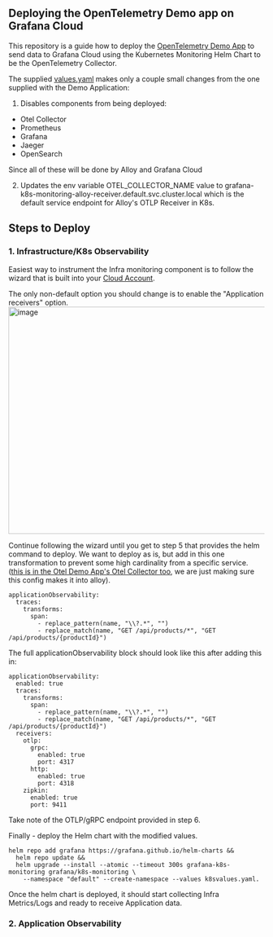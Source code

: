 ## Deploying the OpenTelemetry Demo app on Grafana Cloud 
This repository is a guide how to deploy the [OpenTelemetry Demo App](https://github.com/open-telemetry/opentelemetry-demo?tab=readme-ov-file#-opentelemetry-demo) to send data to Grafana Cloud using the Kubernetes Monitoring Helm Chart to be the OpenTelemetry Collector. 

The supplied [values.yaml](otelDemoValues.yaml) makes only a couple small changes from the one supplied with the Demo Application:

1. Disables components from being deployed: 
 - Otel Collector
- Prometheus
- Grafana
- Jaeger
- OpenSearch

Since all of these will be done by Alloy and Grafana Cloud

2. Updates the env variable OTEL_COLLECTOR_NAME value to grafana-k8s-monitoring-alloy-receiver.default.svc.cluster.local which is the default service endpoint for Alloy's OTLP Receiver in K8s.

## Steps to Deploy 

### 1. Infrastructure/K8s Observability
Easiest way to instrument the Infra monitoring component is to follow the wizard that is built into your [Cloud Account](https://grafana.com/docs/grafana-cloud/monitor-infrastructure/kubernetes-monitoring/configuration/helm-chart-config/#activate-and-send-data-from-your-account). 

The only non-default option you should change is to enable the "Application receivers" option. 
<img width="771" height="446" alt="image" src="https://github.com/user-attachments/assets/75bd087f-5279-4b38-ba4e-142e0e64a602" />

Continue following the wizard until you get to step 5 that provides the helm command to deploy. We want to deploy as is, but add in this one transformation to prevent some high cardinality from a specific service. ([this is in the Otel Demo App's Otel Collector too](https://github.com/open-telemetry/opentelemetry-demo/blob/main/src/otel-collector/otelcol-config.yml#L145-L152), we are just making sure this config makes it into alloy). 
```
applicationObservability:
  traces:
    transforms:
      span:
        - replace_pattern(name, "\\?.*", "")
        - replace_match(name, "GET /api/products/*", "GET /api/products/{productId}")  
```

The full applicationObservability block should look like this after adding this in: 
```
applicationObservability:
  enabled: true
  traces:
    transforms:
      span:
        - replace_pattern(name, "\\?.*", "")
        - replace_match(name, "GET /api/products/*", "GET /api/products/{productId}")  
  receivers:
    otlp:
      grpc:
        enabled: true
        port: 4317
      http:
        enabled: true
        port: 4318
    zipkin:
      enabled: true
      port: 9411
```

Take note of the OTLP/gRPC endpoint provided in step 6. 

Finally - deploy the Helm chart with the modified values.
```
helm repo add grafana https://grafana.github.io/helm-charts &&
  helm repo update &&
  helm upgrade --install --atomic --timeout 300s grafana-k8s-monitoring grafana/k8s-monitoring \
    --namespace "default" --create-namespace --values k8svalues.yaml. 
```
Once the helm chart is deployed, it should start collecting Infra Metrics/Logs and ready to receive Application data. 



### 2. Application Observability 


